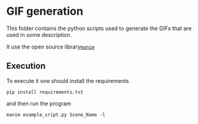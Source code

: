 # GIF generation

This folder contains the python scripts used to generate the GIFs that are used in some description. 

It use the open source library[`manim`](https://github.com/3b1b/manim) 

## Execution

To execute it one should install the requirements 

```shell
pip install requirements.txt
```

and then run the program 

```shell
manim example_sript.py Scene_Name -l
```

